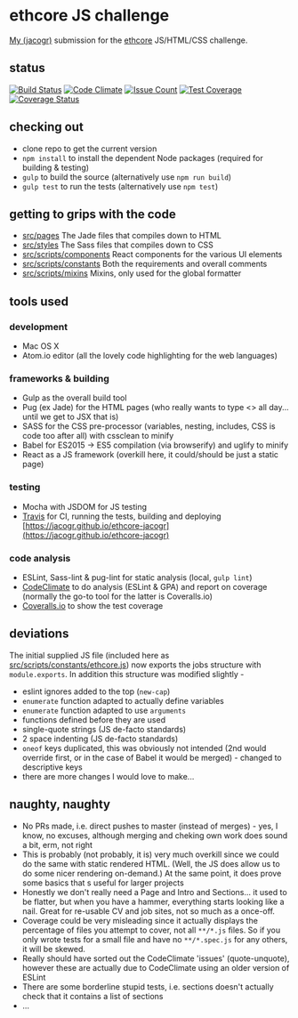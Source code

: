 # ethcore JS challenge

[My (jacogr)](https://github.com/jacogr) submission for the [ethcore](https://ethcore.io) JS/HTML/CSS challenge.

## status

[![Build Status](https://travis-ci.org/jacogr/ethcore-jacogr.svg?branch=master)](https://travis-ci.org/jacogr/ethcore-jacogr)
[![Code Climate](https://codeclimate.com/github/jacogr/ethcore-jacogr/badges/gpa.svg)](https://codeclimate.com/github/jacogr/ethcore-jacogr)
[![Issue Count](https://codeclimate.com/github/jacogr/ethcore-jacogr/badges/issue_count.svg)](https://codeclimate.com/github/jacogr/ethcore-jacogr)
[![Test Coverage](https://codeclimate.com/github/jacogr/ethcore-jacogr/badges/coverage.svg)](https://codeclimate.com/github/jacogr/ethcore-jacogr/coverage)
[![Coverage Status](https://coveralls.io/repos/github/jacogr/ethcore-jacogr/badge.svg?branch=master)](https://coveralls.io/github/jacogr/ethcore-jacogr?branch=master)

## checking out

- clone repo to get the current version
- `npm install` to install the dependent Node packages (required for building & testing)
- `gulp` to build the source (alternatively use `npm run build`)
- `gulp test` to run the tests (alternatively use `npm test`)

## getting to grips with the code

- [src/pages](src/pages) The Jade files that compiles down to HTML
- [src/styles](src/styles) The Sass files that compiles down to CSS
- [src/scripts/components](src/scripts/components) React components for the various UI elements
- [src/scripts/constants](src/scripts/constants) Both the requirements and overall comments
- [src/scripts/mixins](src/scripts/mixins) Mixins, only used for the global formatter

## tools used

### development

- Mac OS X
- Atom.io editor (all the lovely code highlighting for the web languages)

### frameworks & building

- Gulp as the overall build tool
- Pug (ex Jade) for the HTML pages (who really wants to type <> all day... until we get to JSX that is)
- SASS for the CSS pre-processor (variables, nesting, includes, CSS is code too after all) with cssclean to minify
- Babel for ES2015 -> ES5 compilation (via browserify) and uglify to minify
- React as a JS framework (overkill here, it could/should be just a static page)

### testing

- Mocha with JSDOM for JS testing
- [Travis](https://travis-ci.org/jacogr/ethcore-jacogr) for CI, running the tests, building and deploying [https://jacogr.github.io/ethcore-jacogr](https://jacogr.github.io/ethcore-jacogr)

### code analysis

- ESLint, Sass-lint & pug-lint for static analysis (local, `gulp lint`)
- [CodeClimate](https://codeclimate.com/github/jacogr/ethcore-jacogr) to do analysis (ESLint & GPA) and report on coverage (normally the go-to tool for the latter is Coveralls.io)
- [Coveralls.io](https://coveralls.io/github/jacogr/ethcore-jacogr) to show the test coverage

## deviations

The initial supplied JS file (included here as [src/scripts/constants/ethcore.js](src/scripts/constants/ethcore.js)) now exports the jobs structure with `module.exports`. In addition this structure was modified slightly -

- eslint ignores added to the top (`new-cap`)
- `enumerate` function adapted to actually define variables
- `enumerate` function adapted to use `arguments`
- functions defined before they are used
- single-quote strings (JS de-facto standards)
- 2 space indenting (JS de-facto standards)
- `oneof` keys duplicated, this was obviously not intended (2nd would override first, or in the case of Babel it would be merged) - changed to descriptive keys
- there are more changes I would love to make...

## naughty, naughty

- No PRs made, i.e. direct pushes to master (instead of merges) - yes, I know, no excuses, although merging and cheking own work does sound a bit, erm, not right
- This is probably (not probably, it is) very much overkill since we could do the same with static rendered HTML. (Well, the JS does allow us to do some nicer rendering on-demand.) At the same point, it does prove some basics that s useful for larger projects
- Honestly we don't really need a Page and Intro and Sections... it used to be flatter, but when you have a hammer, everything starts looking like a nail. Great for re-usable CV and job sites, not so much as a once-off.
- Coverage could be very misleading since it actually displays the percentage of files you attempt to cover, not all `**/*.js` files. So if you only wrote tests for a small file and have no `**/*.spec.js` for any others, it will be skewed.
- Really should have sorted out the CodeClimate 'issues' (quote-unquote), however these are actually due to CodeClimate using an older version of ESLint
- There are some borderline stupid tests, i.e. sections doesn't actually check that it contains a list of sections
- ...
